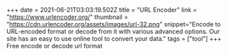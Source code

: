 +++
date = 2021-06-21T03:03:19.502Z
title = "URL Encoder"
link = "https://www.urlencoder.org/"
thumbnail = "https://cdn.urlencoder.org/assets/images/url-32.png"
snippet="Encode to URL-encoded format or decode from it with various advanced options. Our site has an easy to use online tool to convert your data."
tags = ["tool"]
+++
Free encode or decode url format